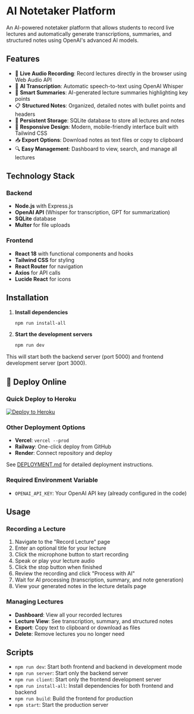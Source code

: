 # AI Notetaker Platform

An AI-powered notetaker platform that allows students to record live lectures and automatically generate transcriptions, summaries, and structured notes using OpenAI's advanced AI models.

## Features

- 🎤 **Live Audio Recording**: Record lectures directly in the browser using Web Audio API
- 🤖 **AI Transcription**: Automatic speech-to-text using OpenAI Whisper
- 📝 **Smart Summaries**: AI-generated lecture summaries highlighting key points
- 📋 **Structured Notes**: Organized, detailed notes with bullet points and headers
- 💾 **Persistent Storage**: SQLite database to store all lectures and notes
- 📱 **Responsive Design**: Modern, mobile-friendly interface built with Tailwind CSS
- 📥 **Export Options**: Download notes as text files or copy to clipboard
- 🔍 **Easy Management**: Dashboard to view, search, and manage all lectures

## Technology Stack

### Backend
- **Node.js** with Express.js
- **OpenAI API** (Whisper for transcription, GPT for summarization)
- **SQLite** database
- **Multer** for file uploads

### Frontend
- **React 18** with functional components and hooks
- **Tailwind CSS** for styling
- **React Router** for navigation
- **Axios** for API calls
- **Lucide React** for icons

## Installation

1. **Install dependencies**
   ```bash
   npm run install-all
   ```

2. **Start the development servers**
   ```bash
   npm run dev
   ```

This will start both the backend server (port 5000) and frontend development server (port 3000).

## 🚀 Deploy Online

### Quick Deploy to Heroku
[![Deploy to Heroku](https://www.herokucdn.com/deploy/button.svg)](https://heroku.com/deploy)

### Other Deployment Options
- **Vercel**: `vercel --prod`
- **Railway**: One-click deploy from GitHub
- **Render**: Connect repository and deploy

See [DEPLOYMENT.md](DEPLOYMENT.md) for detailed deployment instructions.

### Required Environment Variable
- `OPENAI_API_KEY`: Your OpenAI API key (already configured in the code)

## Usage

### Recording a Lecture

1. Navigate to the "Record Lecture" page
2. Enter an optional title for your lecture
3. Click the microphone button to start recording
4. Speak or play your lecture audio
5. Click the stop button when finished
6. Review the recording and click "Process with AI"
7. Wait for AI processing (transcription, summary, and note generation)
8. View your generated notes in the lecture details page

### Managing Lectures

- **Dashboard**: View all your recorded lectures
- **Lecture View**: See transcription, summary, and structured notes
- **Export**: Copy text to clipboard or download as files
- **Delete**: Remove lectures you no longer need

## Scripts

- `npm run dev`: Start both frontend and backend in development mode
- `npm run server`: Start only the backend server
- `npm run client`: Start only the frontend development server
- `npm run install-all`: Install dependencies for both frontend and backend
- `npm run build`: Build the frontend for production
- `npm start`: Start the production server 